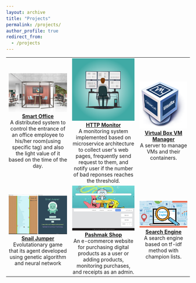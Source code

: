 ```yaml
---
layout: archive
title: "Projects"
permalink: /projects/
author_profile: true
redirect_from:
  - /projects
---
```


| | | |
|:-------------------------:|:-------------------------:|:-------------------------:|
| ![](/images/p1.jpeg)  [**Smart Office**](https://github.com/shirinebadi/smart-office) <br> A distributed system to control the entrance of an office employee to his/her room(using specific tag) and also the light value of it based on the time of the day. |  ![](/images/p2.png)[**HTTP Monitor**](https://github.com/shirinebadi/http-monitor) <br> A monitoring system implemented based on microservice architecture to collect user's web pages, frequently send request to them, and notify user if the number of bad reponses reaches the threshold.|![](/images/5.png) [**Virtual Box VM Manager**](https://github.com/shirinebadi/vm-management-server) <br> A server to manage VMs and their containers.|
|![](/images/p3.png)[**Snail Jumper**](https://github.com/shirinebadi/Snail-Jumper) <br> Evolutationary game that its agent developed using genetic algorithm and neural network|![](/images/p4.png) [**Pashmak Shop**](https://github.com/shirinebadi/pashmak-shop) <br> An e-commerce website for purchasing digital products as a user or adding products, monitoring purchases, and receipts as an admin.|![](/images/p6.png) [**Search Engine**](https://github.com/shirinebadi/vector-space) <br> A search engine based on tf-idf method with champion lists.|
